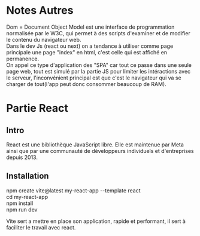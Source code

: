 # Notes Autres
Dom = Document Object Model est une interface de programmation normalisée par le W3C, qui permet à des scripts d'examiner et de modifier le contenu du navigateur web.  
Dans le dev Js (react ou next) on a tendance à utiliser comme page principale une page "index" en html, c'est celle qui est affiché en permanence.  
On appel ce type d'application des "SPA" car tout ce passe dans une seule page web, tout est simulé par la partie JS pour limiter les intéractions avec le serveur, l'inconvénient principal est que c'est le navigateur qui va se charger de tout(l'app peut donc consommer beaucoup de RAM).  

# Partie React
## Intro
React est une bibliothèque JavaScript libre. Elle est maintenue par Meta ainsi que par une communauté de développeurs individuels et d'entreprises depuis 2013.

## Installation
npm create vite@latest my-react-app --template react  
cd my-react-app  
npm install  
npm run dev  

Vite sert a mettre en place son application, rapide et performant, il sert à faciliter le travail avec react.